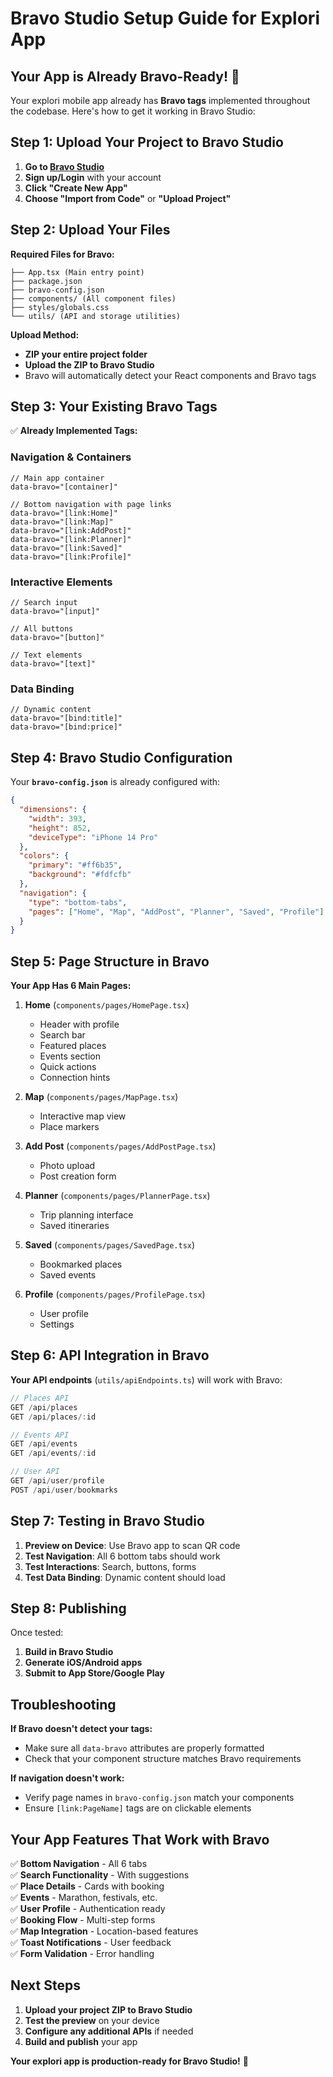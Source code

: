 # Bravo Studio Setup Guide for Explori App

## Your App is Already Bravo-Ready! 🎉

Your explori mobile app already has **Bravo tags** implemented throughout the codebase. Here's how to get it working in Bravo Studio:

## Step 1: Upload Your Project to Bravo Studio

1. **Go to [Bravo Studio](https://bravostudio.app)**
2. **Sign up/Login** with your account
3. **Click "Create New App"**
4. **Choose "Import from Code"** or **"Upload Project"**

## Step 2: Upload Your Files

**Required Files for Bravo:**
```
├── App.tsx (Main entry point)
├── package.json
├── bravo-config.json
├── components/ (All component files)
├── styles/globals.css
└── utils/ (API and storage utilities)
```

**Upload Method:**
- **ZIP your entire project folder** 
- **Upload the ZIP to Bravo Studio**
- Bravo will automatically detect your React components and Bravo tags

## Step 3: Your Existing Bravo Tags

✅ **Already Implemented Tags:**

### **Navigation & Containers**
```tsx
// Main app container
data-bravo="[container]"

// Bottom navigation with page links
data-bravo="[link:Home]"
data-bravo="[link:Map]"
data-bravo="[link:AddPost]"
data-bravo="[link:Planner]" 
data-bravo="[link:Saved]"
data-bravo="[link:Profile]"
```

### **Interactive Elements**
```tsx
// Search input
data-bravo="[input]"

// All buttons
data-bravo="[button]"

// Text elements  
data-bravo="[text]"
```

### **Data Binding**
```tsx
// Dynamic content
data-bravo="[bind:title]"
data-bravo="[bind:price]"
```

## Step 4: Bravo Studio Configuration

Your **`bravo-config.json`** is already configured with:

```json
{
  "dimensions": {
    "width": 393,
    "height": 852,
    "deviceType": "iPhone 14 Pro"
  },
  "colors": {
    "primary": "#ff6b35",
    "background": "#fdfcfb"
  },
  "navigation": {
    "type": "bottom-tabs",
    "pages": ["Home", "Map", "AddPost", "Planner", "Saved", "Profile"]
  }
}
```

## Step 5: Page Structure in Bravo

**Your App Has 6 Main Pages:**

1. **Home** (`components/pages/HomePage.tsx`)
   - Header with profile
   - Search bar  
   - Featured places
   - Events section
   - Quick actions
   - Connection hints

2. **Map** (`components/pages/MapPage.tsx`)
   - Interactive map view
   - Place markers

3. **Add Post** (`components/pages/AddPostPage.tsx`)  
   - Photo upload
   - Post creation form

4. **Planner** (`components/pages/PlannerPage.tsx`)
   - Trip planning interface
   - Saved itineraries

5. **Saved** (`components/pages/SavedPage.tsx`)
   - Bookmarked places
   - Saved events

6. **Profile** (`components/pages/ProfilePage.tsx`)
   - User profile
   - Settings

## Step 6: API Integration in Bravo

**Your API endpoints** (`utils/apiEndpoints.ts`) will work with Bravo:

```typescript
// Places API
GET /api/places
GET /api/places/:id

// Events API  
GET /api/events
GET /api/events/:id

// User API
GET /api/user/profile
POST /api/user/bookmarks
```

## Step 7: Testing in Bravo Studio

1. **Preview on Device**: Use Bravo app to scan QR code
2. **Test Navigation**: All 6 bottom tabs should work
3. **Test Interactions**: Search, buttons, forms
4. **Test Data Binding**: Dynamic content should load

## Step 8: Publishing

Once tested:
1. **Build in Bravo Studio**
2. **Generate iOS/Android apps**
3. **Submit to App Store/Google Play**

## Troubleshooting

**If Bravo doesn't detect your tags:**
- Make sure all `data-bravo` attributes are properly formatted
- Check that your component structure matches Bravo requirements

**If navigation doesn't work:**
- Verify page names in `bravo-config.json` match your components
- Ensure `[link:PageName]` tags are on clickable elements

## Your App Features That Work with Bravo

✅ **Bottom Navigation** - All 6 tabs  
✅ **Search Functionality** - With suggestions  
✅ **Place Details** - Cards with booking  
✅ **Events** - Marathon, festivals, etc.  
✅ **User Profile** - Authentication ready  
✅ **Booking Flow** - Multi-step forms  
✅ **Map Integration** - Location-based features  
✅ **Toast Notifications** - User feedback  
✅ **Form Validation** - Error handling  

## Next Steps

1. **Upload your project ZIP to Bravo Studio**
2. **Test the preview** on your device
3. **Configure any additional APIs** if needed
4. **Build and publish** your app

**Your explori app is production-ready for Bravo Studio!** 🚀